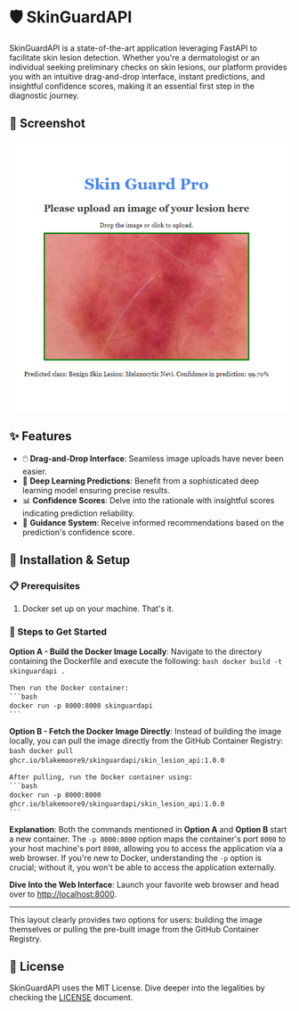 # 🛡️ SkinGuardAPI

SkinGuardAPI is a state-of-the-art application leveraging FastAPI to facilitate skin lesion detection. Whether you're a dermatologist or an individual seeking preliminary checks on skin lesions, our platform provides you with an intuitive drag-and-drop interface, instant predictions, and insightful confidence scores, making it an essential first step in the diagnostic journey.

## 📸 Screenshot

![SkinGuardAPI Screenshot](SkinGuardPro.png)

## ✨ Features

- 🖱️ **Drag-and-Drop Interface**: Seamless image uploads have never been easier.
- 🧠 **Deep Learning Predictions**: Benefit from a sophisticated deep learning model ensuring precise results.
- 📊 **Confidence Scores**: Delve into the rationale with insightful scores indicating prediction reliability.
- 🔮 **Guidance System**: Receive informed recommendations based on the prediction's confidence score.

## 🚀 Installation & Setup

### 📋 Prerequisites
1. Docker set up on your machine. That's it.


### 🧭 Steps to Get Started


**Option A - Build the Docker Image Locally**:
    Navigate to the directory containing the Dockerfile and execute the following:
    ```bash
    docker build -t skinguardapi .
    ```

    Then run the Docker container:
    ```bash
    docker run -p 8000:8000 skinguardapi
    ```

**Option B - Fetch the Docker Image Directly**:
    Instead of building the image locally, you can pull the image directly from the GitHub Container Registry:
    ```bash
    docker pull ghcr.io/blakemoore9/skinguardapi/skin_lesion_api:1.0.0
    ```

    After pulling, run the Docker container using:
    ```bash
    docker run -p 8000:8000 ghcr.io/blakemoore9/skinguardapi/skin_lesion_api:1.0.0
    ```

**Explanation**:
    Both the commands mentioned in **Option A** and **Option B** start a new container. The `-p 8000:8000` option maps the container's port `8000` to your host machine's port `8000`, allowing you to access the application via a web browser. If you're new to Docker, understanding the `-p` option is crucial; without it, you won't be able to access the application externally.

**Dive Into the Web Interface**: Launch your favorite web browser and head over to [http://localhost:8000](http://localhost:8000).

---

This layout clearly provides two options for users: building the image themselves or pulling the pre-built image from the GitHub Container Registry.

## 📜 License

SkinGuardAPI uses the MIT License. Dive deeper into the legalities by checking the [LICENSE](./LICENSE) document.
